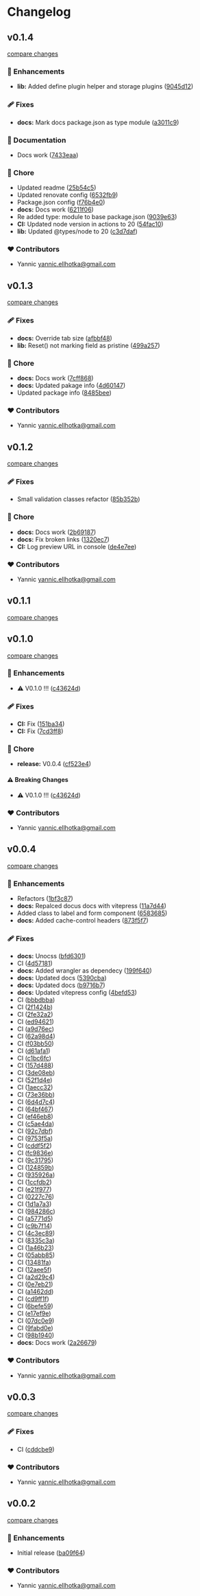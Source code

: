 # Changelog


## v0.1.4

[compare changes](https://github.com/YannicEl/vue-useForm/compare/v0.1.3...v0.1.4)

### 🚀 Enhancements

- **lib:** Added define plugin helper and storage plugins ([9045d12](https://github.com/YannicEl/vue-useForm/commit/9045d12))

### 🩹 Fixes

- **docs:** Mark docs package.json as type module ([a3011c9](https://github.com/YannicEl/vue-useForm/commit/a3011c9))

### 📖 Documentation

- Docs work ([7433eaa](https://github.com/YannicEl/vue-useForm/commit/7433eaa))

### 🏡 Chore

- Updated readme ([25b54c5](https://github.com/YannicEl/vue-useForm/commit/25b54c5))
- Updated renovate config ([6532fb9](https://github.com/YannicEl/vue-useForm/commit/6532fb9))
- Package.json config ([f76b4e0](https://github.com/YannicEl/vue-useForm/commit/f76b4e0))
- **docs:** Docs work ([6211f06](https://github.com/YannicEl/vue-useForm/commit/6211f06))
- Re added type: module to base package.json ([9039e63](https://github.com/YannicEl/vue-useForm/commit/9039e63))
- **CI:** Updated node version in actions to 20 ([54fac10](https://github.com/YannicEl/vue-useForm/commit/54fac10))
- **lib:** Updated @types/node to 20 ([c3d7daf](https://github.com/YannicEl/vue-useForm/commit/c3d7daf))

### ❤️  Contributors

- Yannic <yannic.ellhotka@gmail.com>

## v0.1.3

[compare changes](https://github.com/YannicEl/vue-useForm/compare/v0.1.2...v0.1.3)

### 🩹 Fixes

- **docs:** Override tab size ([afbbf48](https://github.com/YannicEl/vue-useForm/commit/afbbf48))
- **lib:** Reset() not marking field as pristine ([499a257](https://github.com/YannicEl/vue-useForm/commit/499a257))

### 🏡 Chore

- **docs:** Docs work ([7cff868](https://github.com/YannicEl/vue-useForm/commit/7cff868))
- **docs:** Updated pakage info ([4d60147](https://github.com/YannicEl/vue-useForm/commit/4d60147))
- Updated package info ([8485bee](https://github.com/YannicEl/vue-useForm/commit/8485bee))

### ❤️  Contributors

- Yannic <yannic.ellhotka@gmail.com>

## v0.1.2

[compare changes](https://github.com/YannicEl/vue-useForm/compare/v0.1.1...v0.1.2)

### 🩹 Fixes

- Small validation classes refactor ([85b352b](https://github.com/YannicEl/vue-useForm/commit/85b352b))

### 🏡 Chore

- **docs:** Docs work ([2b69187](https://github.com/YannicEl/vue-useForm/commit/2b69187))
- **docs:** Fix broken links ([1320ec7](https://github.com/YannicEl/vue-useForm/commit/1320ec7))
- **CI:** Log preview URL in console ([de4e7ee](https://github.com/YannicEl/vue-useForm/commit/de4e7ee))

### ❤️  Contributors

- Yannic <yannic.ellhotka@gmail.com>

## v0.1.1

[compare changes](https://github.com/YannicEl/vue-useForm/compare/v0.1.0...v0.1.1)

## v0.1.0

[compare changes](https://github.com/YannicEl/vue-useForm/compare/v0.0.4...v0.1.0)

### 🚀 Enhancements

- ⚠️  V0.1.0 !!! ([c43624d](https://github.com/YannicEl/vue-useForm/commit/c43624d))

### 🩹 Fixes

- **CI:** Fix ([151ba34](https://github.com/YannicEl/vue-useForm/commit/151ba34))
- **CI:** Fix ([7cd3ff8](https://github.com/YannicEl/vue-useForm/commit/7cd3ff8))

### 🏡 Chore

- **release:** V0.0.4 ([cf523e4](https://github.com/YannicEl/vue-useForm/commit/cf523e4))

#### ⚠️  Breaking Changes

- ⚠️  V0.1.0 !!! ([c43624d](https://github.com/YannicEl/vue-useForm/commit/c43624d))

### ❤️  Contributors

- Yannic <yannic.ellhotka@gmail.com>

## v0.0.4

[compare changes](https://github.com/YannicEl/vue-useForm/compare/v0.0.3...v0.0.4)

### 🚀 Enhancements

- Refactors ([1bf3c87](https://github.com/YannicEl/vue-useForm/commit/1bf3c87))
- **docs:** Repalced docus docs with vitepress ([11a7d44](https://github.com/YannicEl/vue-useForm/commit/11a7d44))
- Added class to label and form component ([6583685](https://github.com/YannicEl/vue-useForm/commit/6583685))
- **docs:** Added cache-control headers ([873f5f7](https://github.com/YannicEl/vue-useForm/commit/873f5f7))

### 🩹 Fixes

- **docs:** Unocss ([bfd6301](https://github.com/YannicEl/vue-useForm/commit/bfd6301))
- CI ([4d57181](https://github.com/YannicEl/vue-useForm/commit/4d57181))
- **docs:** Added wrangler as dependecy ([199f640](https://github.com/YannicEl/vue-useForm/commit/199f640))
- **docs:** Updated docs ([5390cba](https://github.com/YannicEl/vue-useForm/commit/5390cba))
- **docs:** Updated docs ([b9716b7](https://github.com/YannicEl/vue-useForm/commit/b9716b7))
- **docs:** Updated vitepress config ([4befd53](https://github.com/YannicEl/vue-useForm/commit/4befd53))
- CI ([bbbdbba](https://github.com/YannicEl/vue-useForm/commit/bbbdbba))
- CI ([2f1424b](https://github.com/YannicEl/vue-useForm/commit/2f1424b))
- CI ([2fe32a2](https://github.com/YannicEl/vue-useForm/commit/2fe32a2))
- CI ([ed94621](https://github.com/YannicEl/vue-useForm/commit/ed94621))
- CI ([a9d76ec](https://github.com/YannicEl/vue-useForm/commit/a9d76ec))
- CI ([62a98d4](https://github.com/YannicEl/vue-useForm/commit/62a98d4))
- CI ([f03bb50](https://github.com/YannicEl/vue-useForm/commit/f03bb50))
- CI ([d61afa1](https://github.com/YannicEl/vue-useForm/commit/d61afa1))
- CI ([c1bc6fc](https://github.com/YannicEl/vue-useForm/commit/c1bc6fc))
- CI ([157d488](https://github.com/YannicEl/vue-useForm/commit/157d488))
- CI ([3de08eb](https://github.com/YannicEl/vue-useForm/commit/3de08eb))
- CI ([52f1d4e](https://github.com/YannicEl/vue-useForm/commit/52f1d4e))
- CI ([1aecc32](https://github.com/YannicEl/vue-useForm/commit/1aecc32))
- CI ([73e36bb](https://github.com/YannicEl/vue-useForm/commit/73e36bb))
- CI ([6d4d7c4](https://github.com/YannicEl/vue-useForm/commit/6d4d7c4))
- CI ([64bf467](https://github.com/YannicEl/vue-useForm/commit/64bf467))
- CI ([ef46eb8](https://github.com/YannicEl/vue-useForm/commit/ef46eb8))
- CI ([c5ae4da](https://github.com/YannicEl/vue-useForm/commit/c5ae4da))
- CI ([92c7dbf](https://github.com/YannicEl/vue-useForm/commit/92c7dbf))
- CI ([9753f5a](https://github.com/YannicEl/vue-useForm/commit/9753f5a))
- CI ([cddf5f2](https://github.com/YannicEl/vue-useForm/commit/cddf5f2))
- CI ([fc9836e](https://github.com/YannicEl/vue-useForm/commit/fc9836e))
- CI ([9c31795](https://github.com/YannicEl/vue-useForm/commit/9c31795))
- CI ([124859b](https://github.com/YannicEl/vue-useForm/commit/124859b))
- CI ([935926a](https://github.com/YannicEl/vue-useForm/commit/935926a))
- CI ([1ccfdb2](https://github.com/YannicEl/vue-useForm/commit/1ccfdb2))
- CI ([e21f977](https://github.com/YannicEl/vue-useForm/commit/e21f977))
- CI ([0227c76](https://github.com/YannicEl/vue-useForm/commit/0227c76))
- CI ([1d1a7a3](https://github.com/YannicEl/vue-useForm/commit/1d1a7a3))
- CI ([984286c](https://github.com/YannicEl/vue-useForm/commit/984286c))
- CI ([a5771d5](https://github.com/YannicEl/vue-useForm/commit/a5771d5))
- CI ([c9b7f14](https://github.com/YannicEl/vue-useForm/commit/c9b7f14))
- CI ([4c3ec89](https://github.com/YannicEl/vue-useForm/commit/4c3ec89))
- CI ([8335c3a](https://github.com/YannicEl/vue-useForm/commit/8335c3a))
- CI ([1a46b23](https://github.com/YannicEl/vue-useForm/commit/1a46b23))
- CI ([05abb85](https://github.com/YannicEl/vue-useForm/commit/05abb85))
- CI ([13481fa](https://github.com/YannicEl/vue-useForm/commit/13481fa))
- CI ([12aee5f](https://github.com/YannicEl/vue-useForm/commit/12aee5f))
- CI ([a2d29c4](https://github.com/YannicEl/vue-useForm/commit/a2d29c4))
- CI ([0e7eb21](https://github.com/YannicEl/vue-useForm/commit/0e7eb21))
- CI ([a1462dd](https://github.com/YannicEl/vue-useForm/commit/a1462dd))
- CI ([cd9ff1f](https://github.com/YannicEl/vue-useForm/commit/cd9ff1f))
- CI ([6befe59](https://github.com/YannicEl/vue-useForm/commit/6befe59))
- CI ([e17ef9e](https://github.com/YannicEl/vue-useForm/commit/e17ef9e))
- CI ([07dc0e9](https://github.com/YannicEl/vue-useForm/commit/07dc0e9))
- CI ([9fabd0e](https://github.com/YannicEl/vue-useForm/commit/9fabd0e))
- CI ([98b1940](https://github.com/YannicEl/vue-useForm/commit/98b1940))
- **docs:** Docs work ([2a26679](https://github.com/YannicEl/vue-useForm/commit/2a26679))

### ❤️  Contributors

- Yannic <yannic.ellhotka@gmail.com>

## v0.0.3

[compare changes](https://github.com/YannicEl/vue-useForm/compare/v0.0.2...v0.0.3)

### 🩹 Fixes

- CI ([cddcbe9](https://github.com/YannicEl/vue-useForm/commit/cddcbe9))

### ❤️  Contributors

- Yannic <yannic.ellhotka@gmail.com>

## v0.0.2

[compare changes](https://github.com/YannicEl/vue-useForm/compare/v0.0.57...v0.0.2)

### 🚀 Enhancements

- Initial release ([ba09f64](https://github.com/YannicEl/vue-useForm/commit/ba09f64))

### ❤️  Contributors

- Yannic <yannic.ellhotka@gmail.com>

